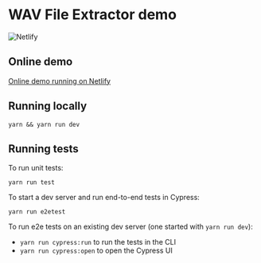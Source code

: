 # WAV File Extractor demo

![Netlify](https://img.shields.io/netlify/1755123c-d13f-418e-9cda-2d9bd7874329)

## Online demo

[Online demo running on Netlify](https://clever-torte-37e944.netlify.app/)

## Running locally

```shell
yarn && yarn run dev
```

## Running tests

To run unit tests:

```shell
yarn run test
```

To start a dev server and run end-to-end tests in Cypress:

```shell
yarn run e2etest
```

To run e2e tests on an existing dev server (one started with `yarn run dev`):

- `yarn run cypress:run` to run the tests in the CLI
- `yarn run cypress:open` to open the Cypress UI
